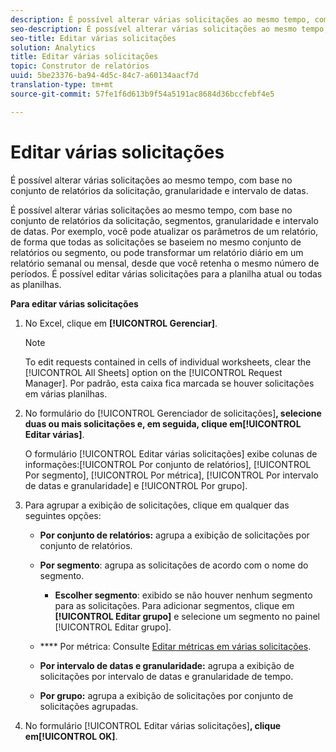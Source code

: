 ```yaml
---
description: É possível alterar várias solicitações ao mesmo tempo, com base no conjunto de relatórios da solicitação, granularidade e intervalo de datas.
seo-description: É possível alterar várias solicitações ao mesmo tempo, com base no conjunto de relatórios da solicitação, granularidade e intervalo de datas.
seo-title: Editar várias solicitações
solution: Analytics
title: Editar várias solicitações
topic: Construtor de relatórios
uuid: 5be23376-ba94-4d5c-84c7-a60134aacf7d
translation-type: tm+mt
source-git-commit: 57fe1f6d613b9f54a5191ac8684d36bccfebf4e5

---
```



# Editar várias solicitações

É possível alterar várias solicitações ao mesmo tempo, com base no conjunto de relatórios da solicitação, granularidade e intervalo de datas.

É possível alterar várias solicitações ao mesmo tempo, com base no conjunto de relatórios da solicitação, segmentos, granularidade e intervalo de datas. Por exemplo, você pode atualizar os parâmetros de um relatório, de forma que todas as solicitações se baseiem no mesmo conjunto de relatórios ou segmento, ou pode transformar um relatório diário em um relatório semanal ou mensal, desde que você retenha o mesmo número de períodos. É possível editar várias solicitações para a planilha atual ou todas as planilhas.

**Para editar várias solicitações**

1. No Excel, clique em **[!UICONTROL Gerenciar]**.

   >[!NOTE]
   >
   >To edit requests contained in cells of individual worksheets, clear the [!UICONTROL All Sheets] option on the [!UICONTROL Request Manager]. Por padrão, esta caixa fica marcada se houver solicitações em várias planilhas.

1. No formulário do [!UICONTROL Gerenciador de solicitações]**, selecione duas ou mais solicitações e, em seguida, clique em[!UICONTROL Editar várias]**.

   O formulário [!UICONTROL Editar várias solicitações] exibe colunas de informações:[!UICONTROL  Por conjunto de relatórios], [!UICONTROL Por segmento], [!UICONTROL Por métrica], [!UICONTROL Por intervalo de datas e granularidade] e [!UICONTROL Por grupo].
1. Para agrupar a exibição de solicitações, clique em qualquer das seguintes opções:

   * **Por conjunto de relatórios:** agrupa a exibição de solicitações por conjunto de relatórios.
   * **Por segmento**: agrupa as solicitações de acordo com o nome do segmento.

      * **Escolher segmento**: exibido se não houver nenhum segmento para as solicitações. Para adicionar segmentos, clique em **[!UICONTROL Editar grupo]** e selecione um segmento no painel [!UICONTROL Editar grupo].
   * **** Por métrica: Consulte [Editar métricas em várias solicitações](/help/analyze/report-builder/manage-requests/edit-multiple-metrics.md).

   * **Por intervalo de datas e granularidade:** agrupa a exibição de solicitações por intervalo de datas e granularidade de tempo.
   * **Por grupo:** agrupa a exibição de solicitações por conjunto de solicitações agrupadas.


1. No formulário [!UICONTROL Editar várias solicitações]**, clique em[!UICONTROL OK]**.
